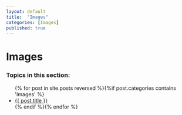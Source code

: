 ```yaml
---
layout: default
title:  "Images"
categories: [Images]
published: true
---
```


<div data-type="part" class="hsecpart" data-hederis-type="hsecpart" id="pHDCV05pW"><h1 data-hederis-type="hblkchaptitle" class="hblkchaptitle" id="pY3OUQxRQ">Images</h1>
    <h3>Topics in this section:</h3><ul class="">{% for post in site.posts reversed %}{%if post.categories contains 'Images' %}<li class=""><a class="" href="{{ post.url }}">{{ post.title }}</a></li>{% endif %}{% endfor %}</ul></div>
    